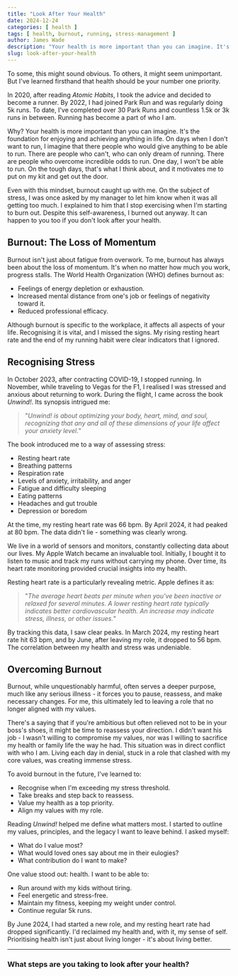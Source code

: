 ```yaml
---
title: "Look After Your Health"
date: 2024-12-24
categories: [ health ]
tags: [ health, burnout, running, stress-management ]
author: James Wade
description: "Your health is more important than you can imagine. It's the foundation for enjoying and achieving anything in life."
slug: look-after-your-health
---
```


To some, this might sound obvious. To others, it might seem unimportant. But I've learned firsthand that health should
be your number one priority.

In 2020, after reading *Atomic Habits*, I took the advice and decided to become a runner. By 2022, I had joined Park Run
and was regularly doing 5k runs. To date, I've completed over 30 Park Runs and countless 1.5k or 3k runs in between.
Running has become a part of who I am.

Why? Your health is more important than you can imagine. It's the foundation for enjoying and achieving anything in
life. On days when I don't want to run, I imagine that there people who would give anything to be able to run. There are
people who can't, who can only dream of running. There are people who overcome incredible odds to run. One day, I won't
be able to run. On the tough days, that's what I think about, and it motivates me to put on my kit and get out the door.

Even with this mindset, burnout caught up with me. On the subject of stress, I was once asked by my manager to let him
know when it was all getting too much. I explained to him that I stop exercising when I'm starting to burn out. Despite
this self-awareness, I burned out anyway. It can happen to you too if you don't look after your health.

## Burnout: The Loss of Momentum

Burnout isn't just about fatigue from overwork. To me, burnout has always been about the loss of momentum. It's when no
matter how much you work, progress stalls. The World Health Organization (WHO) defines burnout as:

- Feelings of energy depletion or exhaustion.
- Increased mental distance from one's job or feelings of negativity toward it.
- Reduced professional efficacy.

Although burnout is specific to the workplace, it affects all aspects of your life. Recognising it is vital, and I
missed the signs. My rising resting heart rate and the end of my running habit were clear indicators that I ignored.

## Recognising Stress

In October 2023, after contracting COVID-19, I stopped running. In November, while traveling to Vegas for the F1, I
realised I was stressed and anxious about returning to work. During the flight, I came across the book *Unwind!*. Its
synopsis intrigued me:

> "*Unwind! is about optimizing your body, heart, mind, and soul, recognizing that any and all of these dimensions of
your life affect your anxiety level.*"

The book introduced me to a way of assessing stress:

- Resting heart rate
- Breathing patterns
- Respiration rate
- Levels of anxiety, irritability, and anger
- Fatigue and difficulty sleeping
- Eating patterns
- Headaches and gut trouble
- Depression or boredom

At the time, my resting heart rate was 66 bpm. By April 2024, it had peaked at 80 bpm. The data didn't lie - something
was clearly wrong.

We live in a world of sensors and monitors, constantly collecting data about our lives. My Apple Watch became an
invaluable tool. Initially, I bought it to listen to music and track my runs without carrying my phone. Over time, its
heart rate monitoring provided crucial insights into my health.

Resting heart rate is a particularly revealing metric. Apple defines it as:

> "*The average heart beats per minute when you've been inactive or relaxed for several minutes. A lower resting heart
rate typically indicates better cardiovascular health. An increase may indicate stress, illness, or other issues.*"

By tracking this data, I saw clear peaks. In March 2024, my resting heart rate hit 63 bpm, and by June, after leaving my
role, it dropped to 56 bpm. The correlation between my health and stress was undeniable.

## Overcoming Burnout

Burnout, while unquestionably harmful, often serves a deeper purpose, much like any serious illness - it forces you to
pause, reassess, and make necessary changes. For me, this ultimately led to leaving a role that no longer aligned with
my values.

There's a saying that if you're ambitious but often relieved not to be in your boss's shoes, it might be time to
reassess your direction. I didn't want his job - I wasn't willing to compromise my values, nor was I willing to 
sacrifice my health or family life the way he had. This situation was in direct conflict with who I am. Living each day
in denial, stuck in a role that clashed with my core values, was creating immense stress.

To avoid burnout in the future, I've learned to:

- Recognise when I'm exceeding my stress threshold.
- Take breaks and step back to reassess.
- Value my health as a top priority.
- Align my values with my role.

Reading *Unwind!* helped me define what matters most. I started to outline my values, principles, and the legacy I want
to leave behind. I asked myself:

- What do I value most?
- What would loved ones say about me in their eulogies?
- What contribution do I want to make?

One value stood out: health. I want to be able to:

- Run around with my kids without tiring.
- Feel energetic and stress-free.
- Maintain my fitness, keeping my weight under control.
- Continue regular 5k runs.

By June 2024, I had started a new role, and my resting heart rate had dropped significantly. I'd reclaimed my health
and, with it, my sense of self. Prioritising health isn't just about living longer - it's about living better.

---

### What steps are you taking to look after your health?
